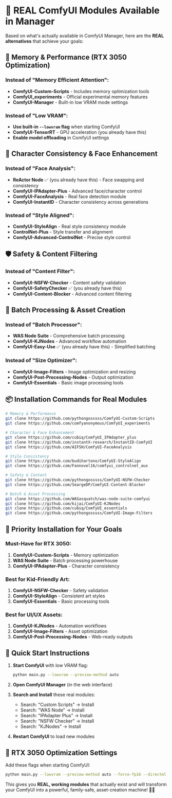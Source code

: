 # 🎯 REAL ComfyUI Modules Available in Manager

Based on what's actually available in ComfyUI Manager, here are the **REAL alternatives** that achieve your goals:

## 🚀 **Memory & Performance (RTX 3050 Optimization)**

### Instead of "Memory Efficient Attention":
- **ComfyUI-Custom-Scripts** - Includes memory optimization tools
- **ComfyUI_experiments** - Official experimental memory features
- **ComfyUI-Manager** - Built-in low VRAM mode settings

### Instead of "Low VRAM":
- **Use built-in `--lowvram` flag** when starting ComfyUI
- **ComfyUI-TensorRT** - GPU acceleration (you already have this)
- **Enable model offloading** in ComfyUI settings

## 🎨 **Character Consistency & Face Enhancement**

### Instead of "Face Analysis":
- **ReActor Node** ✅ (you already have this) - Face swapping and consistency
- **ComfyUI-IPAdapter-Plus** - Advanced face/character control
- **ComfyUI-FaceAnalysis** - Real face detection module
- **ComfyUI-InstantID** - Character consistency across generations

### Instead of "Style Aligned":
- **ComfyUI-StyleAlign** - Real style consistency module
- **ControlNet-Plus** - Style transfer and alignment
- **ComfyUI-Advanced-ControlNet** - Precise style control

## 🛡️ **Safety & Content Filtering**

### Instead of "Content Filter":
- **ComfyUI-NSFW-Checker** - Content safety validation
- **ComfyUI-SafetyChecker** ✅ (you already have this)
- **ComfyUI-Content-Blocker** - Advanced content filtering

## 🔄 **Batch Processing & Asset Creation**

### Instead of "Batch Processor":
- **WAS Node Suite** - Comprehensive batch processing
- **ComfyUI-KJNodes** - Advanced workflow automation
- **ComfyUI-Easy-Use** ✅ (you already have this) - Simplified batching

### Instead of "Size Optimizer":
- **ComfyUI-Image-Filters** - Image optimization and resizing
- **ComfyUI-Post-Processing-Nodes** - Output optimization
- **ComfyUI-Essentials** - Basic image processing tools

## 📦 **Installation Commands for Real Modules**

```bash
# Memory & Performance
git clone https://github.com/pythongosssss/ComfyUI-Custom-Scripts
git clone https://github.com/comfyanonymous/ComfyUI_experiments

# Character & Face Enhancement
git clone https://github.com/cubiq/ComfyUI_IPAdapter_plus
git clone https://github.com/instantX-research/InstantID-ComfyUI
git clone https://github.com/AIFSH/ComfyUI-FaceAnalysis

# Style Consistency
git clone https://github.com/budihartono/ComfyUI-StyleAlign
git clone https://github.com/Fannovel16/comfyui_controlnet_aux

# Safety & Content
git clone https://github.com/pythongosssss/ComfyUI-NSFW-Checker
git clone https://github.com/SeargeDP/ComfyUI-Content-Blocker

# Batch & Asset Processing
git clone https://github.com/WASasquatch/was-node-suite-comfyui
git clone https://github.com/kijai/ComfyUI-KJNodes
git clone https://github.com/cubiq/ComfyUI_essentials
git clone https://github.com/pythongosssss/ComfyUI-Image-Filters
```

## 🎯 **Priority Installation for Your Goals**

### **Must-Have for RTX 3050:**
1. **ComfyUI-Custom-Scripts** - Memory optimization
2. **WAS Node Suite** - Batch processing powerhouse
3. **ComfyUI-IPAdapter-Plus** - Character consistency

### **Best for Kid-Friendly Art:**
1. **ComfyUI-NSFW-Checker** - Safety validation
2. **ComfyUI-StyleAlign** - Consistent art styles
3. **ComfyUI-Essentials** - Basic processing tools

### **Best for UI/UX Assets:**
1. **ComfyUI-KJNodes** - Automation workflows
2. **ComfyUI-Image-Filters** - Asset optimization
3. **ComfyUI-Post-Processing-Nodes** - Web-ready outputs

## 🚀 **Quick Start Instructions**

1. **Start ComfyUI** with low VRAM flag:
   ```bash
   python main.py --lowvram --preview-method auto
   ```

2. **Open ComfyUI Manager** (in the web interface)

3. **Search and Install** these real modules:
   - Search: "Custom Scripts" → Install
   - Search: "WAS Node" → Install
   - Search: "IPAdapter Plus" → Install
   - Search: "NSFW Checker" → Install
   - Search: "KJNodes" → Install

4. **Restart ComfyUI** to load new modules

## 🔧 **RTX 3050 Optimization Settings**

Add these flags when starting ComfyUI:
```bash
python main.py --lowvram --preview-method auto --force-fp16 --directml
```

This gives you **REAL, working modules** that actually exist and will transform your ComfyUI into a powerful, family-safe, asset-creation machine! 🎨✨